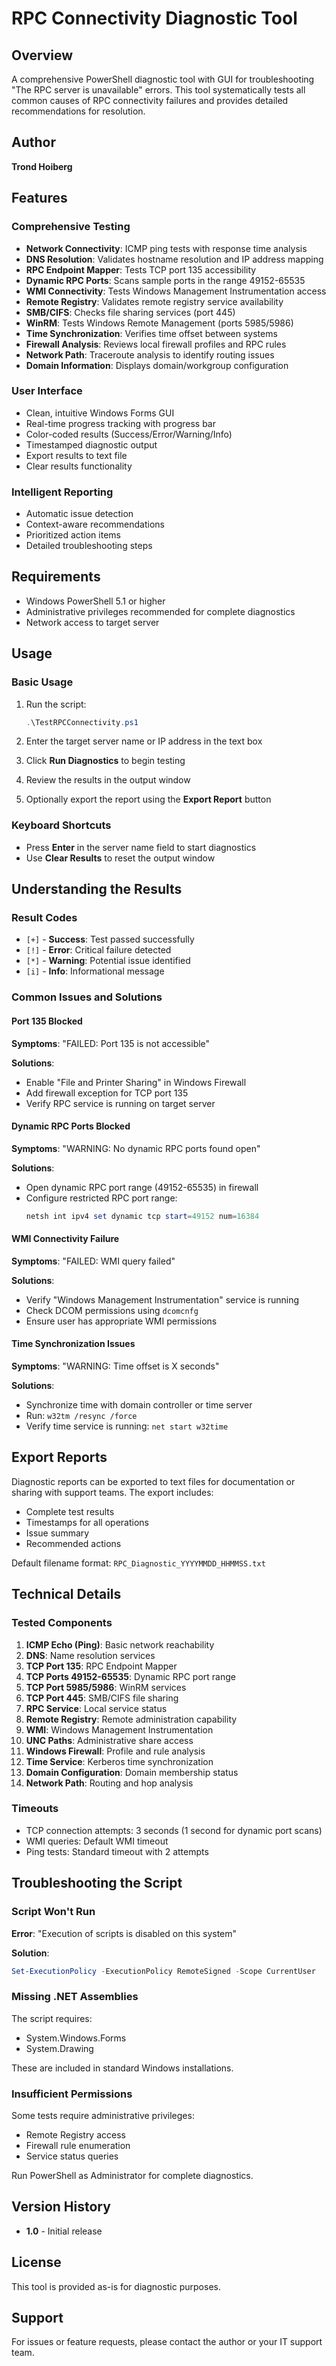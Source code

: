 # RPC Connectivity Diagnostic Tool

## Overview
A comprehensive PowerShell diagnostic tool with GUI for troubleshooting "The RPC server is unavailable" errors. This tool systematically tests all common causes of RPC connectivity failures and provides detailed recommendations for resolution.

## Author
**Trond Hoiberg**

## Features

### Comprehensive Testing
- **Network Connectivity**: ICMP ping tests with response time analysis
- **DNS Resolution**: Validates hostname resolution and IP address mapping
- **RPC Endpoint Mapper**: Tests TCP port 135 accessibility
- **Dynamic RPC Ports**: Scans sample ports in the range 49152-65535
- **WMI Connectivity**: Tests Windows Management Instrumentation access
- **Remote Registry**: Validates remote registry service availability
- **SMB/CIFS**: Checks file sharing services (port 445)
- **WinRM**: Tests Windows Remote Management (ports 5985/5986)
- **Time Synchronization**: Verifies time offset between systems
- **Firewall Analysis**: Reviews local firewall profiles and RPC rules
- **Network Path**: Traceroute analysis to identify routing issues
- **Domain Information**: Displays domain/workgroup configuration

### User Interface
- Clean, intuitive Windows Forms GUI
- Real-time progress tracking with progress bar
- Color-coded results (Success/Error/Warning/Info)
- Timestamped diagnostic output
- Export results to text file
- Clear results functionality

### Intelligent Reporting
- Automatic issue detection
- Context-aware recommendations
- Prioritized action items
- Detailed troubleshooting steps

## Requirements
- Windows PowerShell 5.1 or higher
- Administrative privileges recommended for complete diagnostics
- Network access to target server

## Usage

### Basic Usage
1. Run the script:
   ```powershell
   .\TestRPCConnectivity.ps1
   ```

2. Enter the target server name or IP address in the text box

3. Click **Run Diagnostics** to begin testing

4. Review the results in the output window

5. Optionally export the report using the **Export Report** button

### Keyboard Shortcuts
- Press **Enter** in the server name field to start diagnostics
- Use **Clear Results** to reset the output window

## Understanding the Results

### Result Codes
- `[+]` - **Success**: Test passed successfully
- `[!]` - **Error**: Critical failure detected
- `[*]` - **Warning**: Potential issue identified
- `[i]` - **Info**: Informational message

### Common Issues and Solutions

#### Port 135 Blocked
**Symptoms**: "FAILED: Port 135 is not accessible"

**Solutions**:
- Enable "File and Printer Sharing" in Windows Firewall
- Add firewall exception for TCP port 135
- Verify RPC service is running on target server

#### Dynamic RPC Ports Blocked
**Symptoms**: "WARNING: No dynamic RPC ports found open"

**Solutions**:
- Open dynamic RPC port range (49152-65535) in firewall
- Configure restricted RPC port range:
  ```powershell
  netsh int ipv4 set dynamic tcp start=49152 num=16384
  ```

#### WMI Connectivity Failure
**Symptoms**: "FAILED: WMI query failed"

**Solutions**:
- Verify "Windows Management Instrumentation" service is running
- Check DCOM permissions using `dcomcnfg`
- Ensure user has appropriate WMI permissions

#### Time Synchronization Issues
**Symptoms**: "WARNING: Time offset is X seconds"

**Solutions**:
- Synchronize time with domain controller or time server
- Run: `w32tm /resync /force`
- Verify time service is running: `net start w32time`

## Export Reports
Diagnostic reports can be exported to text files for documentation or sharing with support teams. The export includes:
- Complete test results
- Timestamps for all operations
- Issue summary
- Recommended actions

Default filename format: `RPC_Diagnostic_YYYYMMDD_HHMMSS.txt`

## Technical Details

### Tested Components
1. **ICMP Echo (Ping)**: Basic network reachability
2. **DNS**: Name resolution services
3. **TCP Port 135**: RPC Endpoint Mapper
4. **TCP Ports 49152-65535**: Dynamic RPC port range
5. **TCP Port 5985/5986**: WinRM services
6. **TCP Port 445**: SMB/CIFS file sharing
7. **RPC Service**: Local service status
8. **Remote Registry**: Remote administration capability
9. **WMI**: Windows Management Instrumentation
10. **UNC Paths**: Administrative share access
11. **Windows Firewall**: Profile and rule analysis
12. **Time Service**: Kerberos time synchronization
13. **Domain Configuration**: Domain membership status
14. **Network Path**: Routing and hop analysis

### Timeouts
- TCP connection attempts: 3 seconds (1 second for dynamic port scans)
- WMI queries: Default WMI timeout
- Ping tests: Standard timeout with 2 attempts

## Troubleshooting the Script

### Script Won't Run
**Error**: "Execution of scripts is disabled on this system"

**Solution**:
```powershell
Set-ExecutionPolicy -ExecutionPolicy RemoteSigned -Scope CurrentUser
```

### Missing .NET Assemblies
The script requires:
- System.Windows.Forms
- System.Drawing

These are included in standard Windows installations.

### Insufficient Permissions
Some tests require administrative privileges:
- Remote Registry access
- Firewall rule enumeration
- Service status queries

Run PowerShell as Administrator for complete diagnostics.

## Version History
- **1.0** - Initial release

## License
This tool is provided as-is for diagnostic purposes.

## Support
For issues or feature requests, please contact the author or your IT support team.
